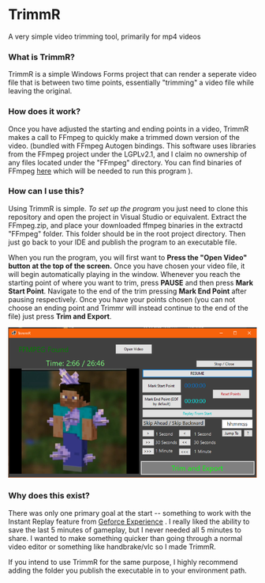 # TrimmR
A very simple video trimming tool, primarily for mp4 videos

### What is TrimmR?

TrimmR is a simple Windows Forms project that can render a seperate video file that is between two time points, essentially "trimming" a video file while leaving the original. 

### How does it work?

Once you have adjusted the starting and ending points in a video, TrimmR makes a call to FFmpeg to quickly make a trimmed down version of the video. (bundled with FFmpeg Autogen bindings. This software uses libraries from the FFmpeg project under the LGPLv2.1, and I claim no ownership of any files located under the "FFmpeg" directory. You can find binaries of FFmpeg [here](https://ffmpeg.org/) which will be needed to run this program ). 

### How can I use this?

Using TrimmR is simple. *To set up the program* you just need to clone this repository and open the project in Visual Studio or equivalent. Extract the FFmpeg.zip, and place your downloaded ffmpeg binaries in the extractd "FFmpeg" folder. This folder should be in the root project directory. Then just go back to your IDE and publish the program to an executable file. 

When you run the program, you will first want to **Press the "Open Video" button at the top of the screen.** Once you have chosen your video file, it will begin automatically playing in the window. Whenever you reach the starting point of where you want to trim, press **PAUSE** and then press **Mark Start Point**. Navigate to the end of the trim pressing **Mark End Point** after pausing respectively. Once you have your points chosen (you can not choose an ending point and Trimmr will instead continue to the end of the file) just press **Trim and Export**. 

![An Example](example.png)

### Why does this exist?

There was only one primary goal at the start -- something to work with the Instant Replay feature from [Geforce Experience](https://www.nvidia.com/en-us/geforce/geforce-experience/) . I really liked the ability to save the last 5 minutes of gameplay, but I never needed all 5 minutes to share. I wanted to make something quicker than going through a normal video editor or something like handbrake/vlc so I made TrimmR. 

If you intend to use TrimmR for the same purpose, I highly recommend adding the folder you publish the executable in to your environment path. 